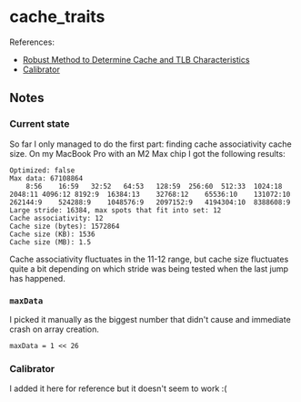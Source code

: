 # cache_traits

References:
* [Robust Method to Determine Cache and TLB Characteristics](https://etd.ohiolink.edu/acprod/odb_etd/ws/send_file/send?accession=osu1308256764&disposition=inline)
* [Calibrator](https://github.com/magsilva/calibrator/tree/master)

## Notes

### Current state

So far I only managed to do the first part: finding cache associativity cache size.
On my MacBook Pro with an M2 Max chip I got the following results:
```
Optimized: false
Max data: 67108864
	8:56	16:59	32:52	64:53	128:59	256:60	512:33	1024:18	2048:11	4096:12	8192:9	16384:13	32768:12	65536:10	131072:10	262144:9	524288:9	1048576:9	2097152:9	4194304:10	8388608:9
Large stride: 16384, max spots that fit into set: 12
Cache associativity: 12
Cache size (bytes): 1572864
Cache size (KB): 1536
Cache size (MB): 1.5
```

Cache associativity fluctuates in the 11-12 range, but cache size fluctuates quite a bit
depending on which stride was being tested when the last jump has happened.

### `maxData`

I picked it manually as the biggest number that didn't cause and immediate crash on array creation.

```
maxData = 1 << 26
```

### Calibrator

I added it here for reference but it doesn't seem to work :(